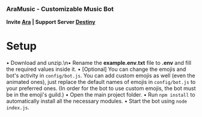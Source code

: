 ### AraMusic - Customizable Music Bot
**Invite [Ara](https://ptb.discord.com/api/oauth2/authorize?client_id=795527817697427476&permissions=8&scope=bot) | Support Server [Destiny](https://discord.gg/N5GMPZD5sX)**

# Setup
• Download and unzip.\n• Rename the **example.env.txt** file to **.env** and fill the required values inside it.
• [Optional] You can change the emojis and bot's activity in `config/bot.js`. You can add custom emojis as well (even the animated ones), just replace the default names of emojis in `config/bot.js` to your preferred ones. (In order for the bot to use custom emojis, the bot must be in the emoji's guild.)
• Open the main project folder.
• Run `npm install` to automatically install all the necessary modules.
• Start the bot using `node index.js`.

